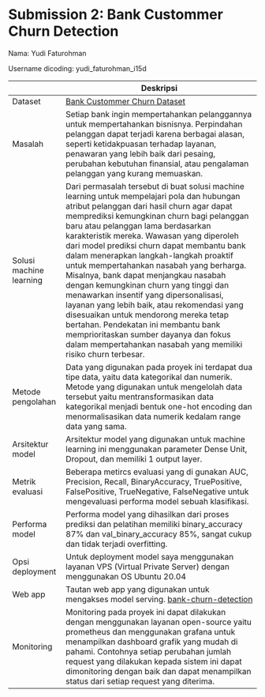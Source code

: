 # Submission 2: Bank Custommer Churn Detection
Nama: Yudi Faturohman

Username dicoding: yudi_faturohman_i15d

| | Deskripsi |
| ----------- | ----------- |
| Dataset | [Bank Custommer Churn Dataset](https://www.kaggle.com/datasets/gauravtopre/bank-customer-churn-dataset) |
| Masalah | Setiap bank ingin mempertahankan pelanggannya untuk mempertahankan bisnisnya. Perpindahan pelanggan dapat terjadi karena berbagai alasan, seperti ketidakpuasan terhadap layanan, penawaran yang lebih baik dari pesaing, perubahan kebutuhan finansial, atau pengalaman pelanggan yang kurang memuaskan.  |
| Solusi machine learning | Dari permasalah tersebut di buat solusi machine learning untuk mempelajari pola dan hubungan atribut pelanggan dari hasil churn agar dapat memprediksi kemungkinan churn bagi pelanggan baru atau pelanggan lama berdasarkan karakteristik mereka. Wawasan yang diperoleh dari model prediksi churn dapat membantu bank dalam menerapkan langkah-langkah proaktif untuk mempertahankan nasabah yang berharga. Misalnya, bank dapat menjangkau nasabah dengan kemungkinan churn yang tinggi dan menawarkan insentif yang dipersonalisasi, layanan yang lebih baik, atau rekomendasi yang disesuaikan untuk mendorong mereka tetap bertahan. Pendekatan ini membantu bank memprioritaskan sumber dayanya dan fokus dalam mempertahankan nasabah yang memiliki risiko churn terbesar. |
| Metode pengolahan | Data yang digunakan pada proyek ini terdapat dua tipe data, yaitu data kategorikal dan numerik. Metode yang digunakan untuk mengelolah data tersebut yaitu mentransformasikan data kategorikal menjadi bentuk one-hot encoding dan menormalisasikan data numerik kedalam range data yang sama. |
| Arsitektur model | Arsitektur model yang digunakan untuk machine learning ini menggunakan parameter Dense Unit, Dropout, dan memiliki 1 output layer. |
| Metrik evaluasi | Beberapa metircs evaluasi yang di gunakan AUC, Precision, Recall, BinaryAccuracy, TruePositive, FalsePositive, TrueNegative, FalseNegative untuk mengevaluasi performa model sebuah klasifikasi. |
| Performa model | Performa model yang dihasilkan dari proses prediksi dan pelatihan memiliki binary_accuracy 87% dan val_binary_accuracy 85%, sangat cukup dan tidak terjadi overfitting. |
| Opsi deployment | Untuk deployment model saya menggunakan layanan VPS (Virtual Private Server) dengan menggunakan OS Ubuntu 20.04 |
| Web app | Tautan web app yang digunakan untuk mengakses model serving. [bank-churn-detection](http://203.175.11.88:8501/v1/models/bank-churn-model/metadata)|
| Monitoring | Monitoring pada proyek ini dapat dilakukan dengan menggunakan layanan open-source yaitu prometheus dan menggunakan grafana untuk menampilkan dashboard grafik yang mudah di pahami. Contohnya setiap perubahan jumlah request yang dilakukan kepada sistem ini dapat dimonitoring dengan baik dan dapat menampilkan status dari setiap request yang diterima. |
